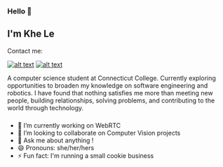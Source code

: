 ### Hello 👋

## I'm Khe Le
Contact me:
<!-- display the social media buttons in README -->
[![alt text][1.1]][1]
[![alt text][2.1]][2]

A computer science student at Connecticut College. Currently exploring opportunities to broaden my knowledge on software engineering and robotics. I have found that nothing satisfies me more than meeting new people, building relationships, solving problems, and contributing to the world through technology. 

### 
- 🔭 I’m currently working on WebRTC 
- 👯 I’m looking to collaborate on Computer Vision projects
- 💬 Ask me about anything !
- 😄 Pronouns: she/her/hers
- ⚡ Fun fact: I'm running a small cookie business



<!-- links to social media icons -->
[1.1]: https://img.icons8.com/doodle/48/000000/linkedin--v2.png 
[2.1]: https://img.icons8.com/doodle/48/000000/github.png

<!-- links to social media accounts  -->

[1]: https://www.linkedin.com/in/khe-v-le
[2]: http://www.github.com/khe-levy
